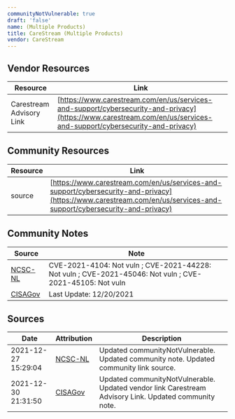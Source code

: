```yaml
---
communityNotVulnerable: true
draft: 'false'
name: (Multiple Products)
title: CareStream (Multiple Products)
vendor: CareStream
---
```


## Vendor Resources
| Resource | Link |
| --- | --- |
| Carestream Advisory Link | [https://www.carestream.com/en/us/services-and-support/cybersecurity-and-privacy](https://www.carestream.com/en/us/services-and-support/cybersecurity-and-privacy) |

## Community Resources
| Resource | Link |
| --- | --- |
| source | [https://www.carestream.com/en/us/services-and-support/cybersecurity-and-privacy](https://www.carestream.com/en/us/services-and-support/cybersecurity-and-privacy) |

## Community Notes
| Source | Note |
| --- | --- |
| [NCSC-NL](https://github.com/NCSC-NL/log4shell/blob/main/software/README.md) | CVE-2021-4104: Not vuln ; CVE-2021-44228: Not vuln ; CVE-2021-45046: Not vuln ; CVE-2021-45105: Not vuln </ul> |
| [CISAGov](https://raw.githubusercontent.com/cisagov/log4j-affected-db/develop/README.md) | Last Update: 12/20/2021 |

## Sources
| Date | Attribution | Description |
| --- | --- | --- |
| 2021-12-27 15:29:04 | [NCSC-NL](https://github.com/NCSC-NL/log4shell/blob/main/software/README.md) | Updated communityNotVulnerable. Updated community note. Updated community link source.  |
| 2021-12-30 21:31:50 | [CISAGov](https://raw.githubusercontent.com/cisagov/log4j-affected-db/develop/README.md) | Updated communityNotVulnerable. Updated vendor link Carestream Advisory Link. Updated community note.  |
